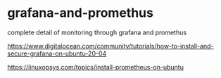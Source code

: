 # grafana-and-promethus
complete detail of monitoring through grafana and promethus

https://www.digitalocean.com/community/tutorials/how-to-install-and-secure-grafana-on-ubuntu-20-04

https://linuxopsys.com/topics/install-prometheus-on-ubuntu

